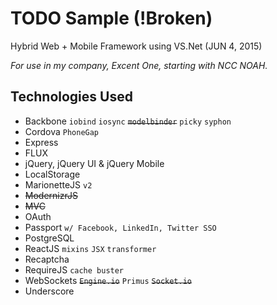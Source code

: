 # TODO Sample (!Broken)

Hybrid Web + Mobile Framework using VS.Net (JUN 4, 2015)

_For use in my company, Excent One, starting with NCC NOAH._

## Technologies Used

- Backbone `iobind` `iosync` ~~`modelbinder`~~ `picky` `syphon`
- Cordova `PhoneGap`
- Express
- FLUX
- jQuery, jQuery UI & jQuery Mobile
- LocalStorage
- MarionetteJS `v2`
- ~~ModernizrJS~~
- ~~MVC~~
- OAuth
- Passport `w/ Facebook, LinkedIn, Twitter SSO`
- PostgreSQL
- ReactJS `mixins` `JSX` `transformer`
- Recaptcha
- RequireJS `cache buster`
- WebSockets ~~`Engine.io`~~ `Primus` ~~`Socket.io`~~
- Underscore
